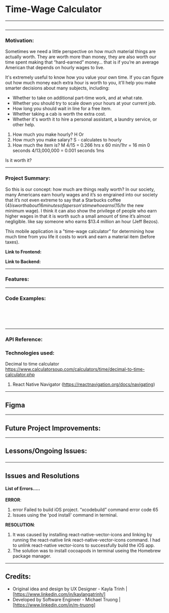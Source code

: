 # Time-Wage Calculator

---

![]()

---

### Motivation:
Sometimes we need a little perspective on how much material things are actually worth. They are worth more than money, they are also worth our time spent making that “hard-earned” money… that is if you’re an average American that depends on hourly wages to live. 

It's extremely useful to know how you value your own time. If you can figure out how much money each extra hour is worth to you, it'll help you make smarter decisions about many subjects, including: 

* Whether to take on additional part-time work, and at what rate. 
* Whether you should try to scale down your hours at your current job. 
* How long you should wait in line for a free item. 
* Whether taking a cab is worth the extra cost. 
* Whether it's worth it to hire a personal assistant, a laundry service, or other help. 

1. How much you make hourly? H 
Or 
2. How much you make salary? S - calculates to hourly 
3. How much the item is? M 
$4/$15 = 0.266 hrs x 60 min/1hr = 16 min 0 seconds 
$4/$13,000,000 = 0.001 seconds 1ms 

Is it worth it? 

---

### Project Summary:

So this is our concept: how much are things really worth? In our society, many Americans earn hourly wages and it’s so engrained into our society that it’s not even extreme to say that a Starbucks coffee ($4) is worth about 16 minutes of a person’s time who earns ($15/hr the new minimum wage). I think it can also show the privilege of people who earn higher wages in that it is worth such a small amount of time it’s almost negligible. like say someone who earns $13.4 million an hour (Jeff Bezos).

This mobile application is a "time-wage calculator" for determining how much time from you life it costs to work and earn a material item (before taxes).

**Link to Frontend:** 


**Link to Backend:** 


---

### Features:

---

### Code Examples:


```
```



```


```



```

```


```

```
---

### API Reference:


### Technologies used:
Decimal to time calculator https://www.calculatorsoup.com/calculators/time/decimal-to-time-calculator.php 
1. React Native Navigator (https://reactnavigation.org/docs/navigating)

---

## Figma 



---

## Future Project Improvements:


---

## Lessons/Ongoing Issues:

### 



---

## Issues and Resolutions

#### List of Errors.....

**ERROR**:
1. error Failed to build iOS project. “xcodebuild” command error code 65
2. Issues using the 'pod install' command in terminal.

**RESOLUTION**:
1. It was caused by installing react-native-vector-icons and linking by running the react-native link react-native-vector-icons command. I had to unlink react-native vector-icons to successfully build the iOS app.
2. The solution was to install cocoapods in terminal useing the Homebrew package manager.

---

## Credits:
- Original idea and design by UX Designer - Kayla Trinh | [https://www.linkedin.com/in/kaylangatrinh/]
- Developed by Software Engineer - Michael Truong | [https://www.linkedin.com/in/m-truong]